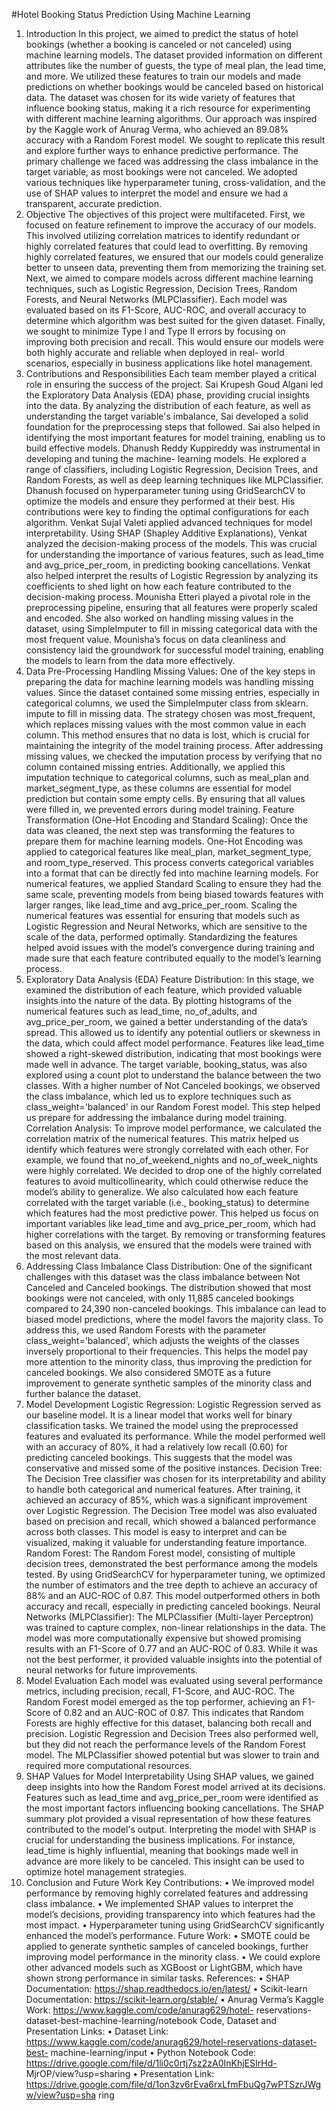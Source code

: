 #Hotel Booking Status Prediction Using Machine Learning

1. Introduction
In this project, we aimed to predict the status of hotel bookings (whether a booking is
canceled or not canceled) using machine learning models. The dataset provided information on
different attributes like the number of guests, the type of meal plan, the lead time, and more. We
utilized these features to train our models and made predictions on whether bookings would be
canceled based on historical data. The dataset was chosen for its wide variety of features that
influence booking status, making it a rich resource for experimenting with different machine
learning algorithms.
Our approach was inspired by the Kaggle work of Anurag Verma, who achieved an
89.08% accuracy with a Random Forest model. We sought to replicate this result and explore
further ways to enhance predictive performance. The primary challenge we faced was addressing
the class imbalance in the target variable, as most bookings were not canceled. We adopted
various techniques like hyperparameter tuning, cross-validation, and the use of SHAP values
to interpret the model and ensure we had a transparent, accurate prediction.
2. Objective
The objectives of this project were multifaceted. First, we focused on feature refinement
to improve the accuracy of our models. This involved utilizing correlation matrices to identify
redundant or highly correlated features that could lead to overfitting. By removing highly
correlated features, we ensured that our models could generalize better to unseen data,
preventing them from memorizing the training set.
Next, we aimed to compare models across different machine learning techniques, such
as Logistic Regression, Decision Trees, Random Forests, and Neural Networks
(MLPClassifier). Each model was evaluated based on its F1-Score, AUC-ROC, and overall
accuracy to determine which algorithm was best suited for the given dataset. Finally, we sought
to minimize Type I and Type II errors by focusing on improving both precision and recall.
This would ensure our models were both highly accurate and reliable when deployed in real-
world scenarios, especially in business applications like hotel management.
3. Contributions and Responsibilities
Each team member played a critical role in ensuring the success of the project. Sai
Krupesh Goud Algani led the Exploratory Data Analysis (EDA) phase, providing crucial
insights into the data. By analyzing the distribution of each feature, as well as understanding the
target variable's imbalance, Sai developed a solid foundation for the preprocessing steps that
followed. Sai also helped in identifying the most important features for model training, enabling
us to build effective models.
Dhanush Reddy Kuppireddy was instrumental in developing and tuning the machine-
learning models. He explored a range of classifiers, including Logistic Regression, Decision
Trees, and Random Forests, as well as deep learning techniques like MLPClassifier. Dhanush
focused on hyperparameter tuning using GridSearchCV to optimize the models and ensure
they performed at their best. His contributions were key to finding the optimal configurations for
each algorithm.
Venkat Sujal Valeti applied advanced techniques for model interpretability. Using
SHAP (Shapley Additive Explanations), Venkat analyzed the decision-making process of the
models. This was crucial for understanding the importance of various features, such as lead_time
and avg_price_per_room, in predicting booking cancellations. Venkat also helped interpret the
results of Logistic Regression by analyzing its coefficients to shed light on how each feature
contributed to the decision-making process.
Mounisha Etteri played a pivotal role in the preprocessing pipeline, ensuring that all
features were properly scaled and encoded. She also worked on handling missing values in the
dataset, using SimpleImputer to fill in missing categorical data with the most frequent value.
Mounisha’s focus on data cleanliness and consistency laid the groundwork for successful model
training, enabling the models to learn from the data more effectively.
4. Data Pre-Processing
Handling Missing Values:
One of the key steps in preparing the data for machine learning models was handling
missing values. Since the dataset contained some missing entries, especially in categorical
columns, we used the SimpleImputer class from sklearn. impute to fill in missing data. The
strategy chosen was most_frequent, which replaces missing values with the most common value
in each column. This method ensures that no data is lost, which is crucial for maintaining the
integrity of the model training process.
After addressing missing values, we checked the imputation process by verifying that no
column contained missing entries. Additionally, we applied this imputation technique to
categorical columns, such as meal_plan and market_segment_type, as these columns are
essential for model prediction but contain some empty cells. By ensuring that all values were
filled in, we prevented errors during model training.
Feature Transformation (One-Hot Encoding and Standard Scaling):
Once the data was cleaned, the next step was transforming the features to prepare them
for machine learning models. One-Hot Encoding was applied to categorical features like
meal_plan, market_segment_type, and room_type_reserved. This process converts
categorical variables into a format that can be directly fed into machine learning models. For
numerical features, we applied Standard Scaling to ensure they had the same scale, preventing
models from being biased towards features with larger ranges, like lead_time and
avg_price_per_room.
Scaling the numerical features was essential for ensuring that models such as Logistic
Regression and Neural Networks, which are sensitive to the scale of the data, performed
optimally. Standardizing the features helped avoid issues with the model’s convergence during
training and made sure that each feature contributed equally to the model’s learning process.
5. Exploratory Data Analysis (EDA)
Feature Distribution:
In this stage, we examined the distribution of each feature, which provided valuable
insights into the nature of the data. By plotting histograms of the numerical features such as
lead_time, no_of_adults, and avg_price_per_room, we gained a better understanding of the
data’s spread. This allowed us to identify any potential outliers or skewness in the data, which
could affect model performance. Features like lead_time showed a right-skewed distribution,
indicating that most bookings were made well in advance.
The target variable, booking_status, was also explored using a count plot to
understand the balance between the two classes. With a higher number of Not Canceled
bookings, we observed the class imbalance, which led us to explore techniques such as
class_weight='balanced' in our Random Forest model. This step helped us prepare for
addressing the imbalance during model training.
Correlation Analysis:
To improve model performance, we calculated the correlation matrix of the numerical
features. This matrix helped us identify which features were strongly correlated with each other.
For example, we found that no_of_weekend_nights and no_of_week_nights were highly
correlated. We decided to drop one of the highly correlated features to avoid multicollinearity,
which could otherwise reduce the model’s ability to generalize.
We also calculated how each feature correlated with the target variable (i.e.,
booking_status) to determine which features had the most predictive power. This helped us
focus on important variables like lead_time and avg_price_per_room, which had higher
correlations with the target. By removing or transforming features based on this analysis, we
ensured that the models were trained with the most relevant data.
6. Addressing Class Imbalance
Class Distribution:
One of the significant challenges with this dataset was the class imbalance between Not
Canceled and Canceled bookings. The distribution showed that most bookings were not
canceled, with only 11,885 canceled bookings compared to 24,390 non-canceled bookings. This
imbalance can lead to biased model predictions, where the model favors the majority class.
To address this, we used Random Forests with the parameter class_weight='balanced',
which adjusts the weights of the classes inversely proportional to their frequencies. This helps
the model pay more attention to the minority class, thus improving the prediction for canceled
bookings. We also considered SMOTE as a future improvement to generate synthetic samples of
the minority class and further balance the dataset.
7. Model Development
Logistic Regression:
Logistic Regression served as our baseline model. It is a linear model that works well for
binary classification tasks. We trained the model using the preprocessed features and evaluated
its performance. While the model performed well with an accuracy of 80%, it had a relatively
low recall (0.60) for predicting canceled bookings. This suggests that the model was
conservative and missed some of the positive instances.
Decision Tree:
The Decision Tree classifier was chosen for its interpretability and ability to handle both
categorical and numerical features. After training, it achieved an accuracy of 85%, which was a
significant improvement over Logistic Regression. The Decision Tree model was also evaluated
based on precision and recall, which showed a balanced performance across both classes. This
model is easy to interpret and can be visualized, making it valuable for understanding feature
importance.
Random Forest:
The Random Forest model, consisting of multiple decision trees, demonstrated the best
performance among the models tested. By using GridSearchCV for hyperparameter tuning, we
optimized the number of estimators and the tree depth to achieve an accuracy of 88% and an
AUC-ROC of 0.87. This model outperformed others in both accuracy and recall, especially in
predicting canceled bookings.
Neural Networks (MLPClassifier):
The MLPClassifier (Multi-layer Perceptron) was trained to capture complex, non-linear
relationships in the data. The model was more computationally expensive but showed promising
results with an F1-Score of 0.77 and an AUC-ROC of 0.83. While it was not the best performer,
it provided valuable insights into the potential of neural networks for future improvements.
8. Model Evaluation
Each model was evaluated using several performance metrics, including precision,
recall, F1-Score, and AUC-ROC. The Random Forest model emerged as the top performer,
achieving an F1-Score of 0.82 and an AUC-ROC of 0.87. This indicates that Random Forests
are highly effective for this dataset, balancing both recall and precision.
Logistic Regression and Decision Trees also performed well, but they did not reach the
performance levels of the Random Forest model. The MLPClassifier showed potential but was
slower to train and required more computational resources.
9. SHAP Values for Model Interpretability
Using SHAP values, we gained deep insights into how the Random Forest model
arrived at its decisions. Features such as lead_time and avg_price_per_room were identified as
the most important factors influencing booking cancellations. The SHAP summary plot
provided a visual representation of how these features contributed to the model's output.
Interpreting the model with SHAP is crucial for understanding the business implications.
For instance, lead_time is highly influential, meaning that bookings made well in advance are
more likely to be canceled. This insight can be used to optimize hotel management strategies.
10. Conclusion and Future Work
Key Contributions:
• We improved model performance by removing highly correlated features and
addressing class imbalance.
• We implemented SHAP values to interpret the model’s decisions, providing transparency
into which features had the most impact.
• Hyperparameter tuning using GridSearchCV significantly enhanced the model’s
performance.
Future Work:
• SMOTE could be applied to generate synthetic samples of canceled bookings, further
improving model performance in the minority class.
• We could explore other advanced models such as XGBoost or LightGBM, which have
shown strong performance in similar tasks.
References:
• SHAP Documentation: https://shap.readthedocs.io/en/latest/
• Scikit-learn Documentation: https://scikit-learn.org/stable/
• Anurag Verma’s Kaggle Work: https://www.kaggle.com/code/anurag629/hotel-
reservations-dataset-best-machine-learning/notebook
Code, Dataset and Presentation Links:
• Dataset Link: https://www.kaggle.com/code/anurag629/hotel-reservations-dataset-best-
machine-learning/input
• Python Notebook Code: https://drive.google.com/file/d/1li0c0rtj7sz2zA0InKhjESIrHd-
MjrOP/view?usp=sharing
• Presentation Link:
https://drive.google.com/file/d/1on3zv6rEva6rxLfmFbuQg7wPTSzrJWgw/view?usp=sha
ring
